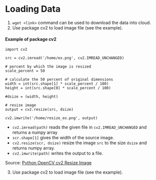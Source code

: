 # Loading Data
1. `wget <link>` command can be used to download the data into cloud.
2. Use package cv2 to load image file (see the example).

#### Example of package cv2
```
import cv2

src = cv2.imread('/home/ex.png', cv2.IMREAD_UNCHANGED)

# percent by which the image is resized
scale_percent = 50

# calculate the 50 percent of original dimensions
width = int(src.shape[1] * scale_percent / 100)
height = int(src.shape[0] * scale_percent / 100)

#dsize = (width, height)

# resize image
output = cv2.resize(src, dsize)

cv2.imwrite('/home/resize_ex.png', output)
```
- `cv2.imread(path)` reads the given file in `cv2.IMREAD_UNCHANGED` and returns a numpy array
- `scr.shape[1]` gives the width of the source image.
- `cv2.resize(scr, dsize)` resize the image `src` to the size `dsize` and returns numpy array.
- `cv2.imwrite(path)` writes the output to a file.

Source: [Python OpenCV cv2 Resize Image](https://pythonexamples.org/python-opencv-cv2-resize-image/)

3. Use package cv2 to load image file (see the example).
